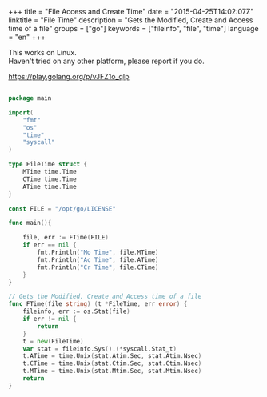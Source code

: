 +++
title = "﻿File Access and Create Time"
date = "2015-04-25T14:02:07Z"
linktitle = "﻿File Time"
description = "Gets the Modified, Create and Access time of a file"
groups = ["go"]
keywords = ["fileinfo", "file", "time"]
language = "en"
+++


This works on Linux.  
Haven't tried on any other platform, please report if you do.

https://play.golang.org/p/vJFZ1o_qIp

```go

package main

import(
	"fmt"
	"os"
	"time"
	"syscall"
)

type FileTime struct {
	MTime time.Time
	CTime time.Time
	ATime time.Time
}

const FILE = "/opt/go/LICENSE"

func main(){

	file, err := FTime(FILE)
	if err == nil {
		fmt.Println("Mo Time", file.MTime)
		fmt.Println("Ac Time", file.ATime)
		fmt.Println("Cr Time", file.CTime)
	}
}

// Gets the Modified, Create and Access time of a file
func FTime(file string) (t *FileTime, err error) {
	fileinfo, err := os.Stat(file)
	if err != nil {
	    return
	}
	t = new(FileTime)
	var stat = fileinfo.Sys().(*syscall.Stat_t)
	t.ATime = time.Unix(stat.Atim.Sec, stat.Atim.Nsec)
	t.CTime = time.Unix(stat.Ctim.Sec, stat.Ctim.Nsec)
	t.MTime = time.Unix(stat.Mtim.Sec, stat.Mtim.Nsec)
	return
}
```
